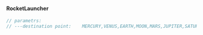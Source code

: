 #### RocketLauncher
```java
// parametrs:
// ---destination point:    MERCURY,VENUS,EARTH,MOON,MARS,JUPITER,SATURN,URANUS,NEPTUNE,PLUTO
```

